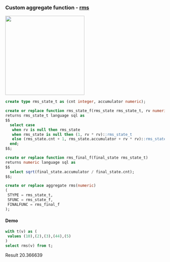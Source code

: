 ### Custom aggregate function - [rms](https://en.wikipedia.org/wiki/Root_mean_square) 
<img src=https://github.com/user-attachments/assets/bdd97929-5e23-43fc-93b1-a0fe42b15fcd width=250>


```sql
create type rms_state_t as (cnt integer, accumulator numeric);

create or replace function rms_state_f(rms_state rms_state_t, rv numeric)
returns rms_state_t language sql as
$$
  select case
   when rv is null then rms_state
   when rms_state is null then (1, rv * rv)::rms_state_t
   else (rms_state.cnt + 1, rms_state.accumulator + rv * rv)::rms_state_t
  end;
$$;

create or replace function rms_final_f(final_state rms_state_t)
returns numeric language sql as
$$
  select sqrt(final_state.accumulator / final_state.cnt);
$$;

create or replace aggregate rms(numeric)
(
 STYPE = rms_state_t,
 SFUNC = rms_state_f,
 FINALFUNC = rms_final_f
);
```
#### Demo
```sql
with t(v) as (
 values (10),(2),(3),(44),(5)
)
select rms(v) from t;
```
Result 20.366639
